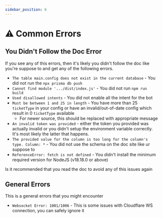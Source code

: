```yaml
---
sidebar_position: 6
---
```


# ⚠️ Common Errors

## You Didn't Follow the Doc Error
If you see any of this errors, then it's likely you didn't follow the doc like you're suppose to and get any of the following errors.
*  `The table main.config does not exist in the current database` - You did not run the `npx prisma db push`
* `Cannot find module '.../dist/index.js'` - You did not run `npm run build`
* `Used disallowed intents` - You did not enable all the intent for the bot
* `Must be between 1 and 25 in length` - You have more than 25 `ticketType` in your config or have an invalid/out-of-date config which result in 0 `ticketType` available
    * For newer source, this should be replaced with appropriate message
* `An invalid token was provided` - either the token you provided was actually invalid or you didn't setup the environment variable correctly. It's most likely the latter that happens.
* `The provided value for the column is too long for the column's type. Column: *` - You did not use the schema on the doc site like ur suppose to
* `ReferenceError: fetch is not defined` - You didn't install the minimum required version for NodeJS (v18.18.0 or above)

Is it recommended that you read the doc to avoid any of this issues again

## General Errors
This is a general errors that you might encounter
* `Websocket Error: 1001/1006` - This is some issues with Cloudflare WS connection, you can safely ignore it
